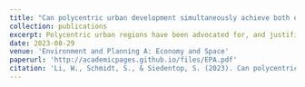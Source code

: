 ```yaml
---
title: "Can polycentric urban development simultaneously achieve both economic growth and regional equity? A multi-scale analysis of German regions"
collection: publications
excerpt: Polycentric urban regions have been advocated for, and justified as enhancing both economic growth and overall competitiveness while also creating more equitable and balanced metropolitan regions. We examine the role of regional polycentricity in effectuating certain desirable outcomes, specifically enhancing economic productivity and minimizing spatial disparities simultaneously in German urban regions (Großstadtregionen) as a case study. Using econometric analysis of both functional and morphological polycentricity measures, our results indicate that polycentric development can effectively reduce regional disparities in urban regions, but not simultaneously promote economic productivity. These findings confirm previous studies that progress toward one goal hampers progress toward another. Further investigation at a finer scale suggests that the borrowed size effect is essentially a “win-loss” game between peripheries and urban core(s) within the same urban region. Peripheries benefit from the spillovers generated by nearby urban core(s), thereby narrowing regional economic gaps and leading to more equitable regions. However, the gains of the peripheries are canceled out by the losses of the urban cores, and polycentric development has an insignificant overall effect on regional economic productivity.
date: 2023-08-29
venue: 'Environment and Planning A: Economy and Space'
paperurl: 'http://academicpages.github.io/files/EPA.pdf'
citation: 'Li, W., Schmidt, S., & Siedentop, S. (2023). Can polycentric urban development simultaneously achieve both economic growth and regional equity? A multi-scale analysis of German regions. Environment and Planning A: Economy and Space, 0308518X231191943.'
---
```


